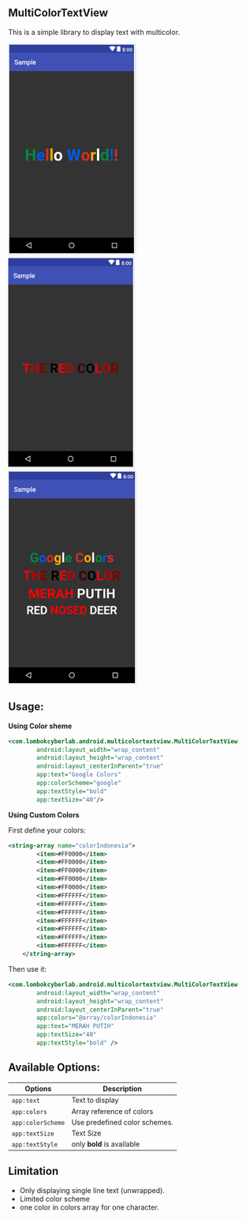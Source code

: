 **MultiColorTextView**
--
This is a simple library to display text with multicolor.


![sample](sampledata/multicolor1.PNG "sample")
![sample](sampledata/multicolor2.PNG "sample")
![sample](sampledata/multicolor3.PNG "sample")


Usage:
---

**Using Color sheme**
```xml
<com.lombokcyberlab.android.multicolortextview.MultiColorTextView
        android:layout_width="wrap_content"
        android:layout_height="wrap_content"
        android:layout_centerInParent="true"
        app:text="Google Colors"
        app:colorScheme="google"
        app:textStyle="bold"
        app:textSize="40"/>
```

**Using Custom Colors**

First define your colors:

```xml
<string-array name="colorIndonesia">
        <item>#FF0000</item>
        <item>#FF0000</item>
        <item>#FF0000</item>
        <item>#FF0000</item>
        <item>#FF0000</item>
        <item>#FFFFFF</item>
        <item>#FFFFFF</item>
        <item>#FFFFFF</item>
        <item>#FFFFFF</item>
        <item>#FFFFFF</item>
        <item>#FFFFFF</item>
        <item>#FFFFFF</item>
    </string-array>
```

Then use it:
```xml
<com.lombokcyberlab.android.multicolortextview.MultiColorTextView
        android:layout_width="wrap_content"
        android:layout_height="wrap_content"
        android:layout_centerInParent="true"
        app:colors="@array/colorIndonesia"
        app:text="MERAH PUTIH"
        app:textSize="40"
        app:textStyle="bold" />
```

Available Options:
---
Options       | Description  
--- | ---
`app:text` | Text to display 
`app:colors` | Array reference of colors
`app:colorScheme` | Use predefined color schemes.
`app:textSize` | Text Size
`app:textStyle` | only **bold** is available

 


Limitation
---
- Only displaying single line text (unwrapped).
- Limited color scheme
- one color in colors array for one character.